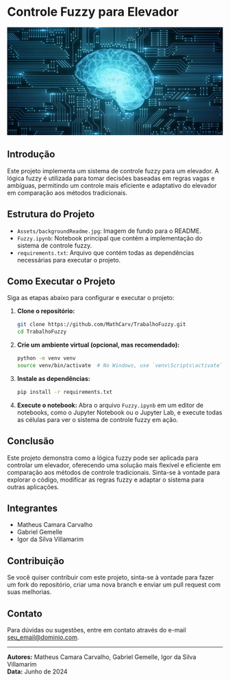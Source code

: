 # Controle Fuzzy para Elevador

![Background](Assets/backgroundReadme.jpg)

## Introdução

Este projeto implementa um sistema de controle fuzzy para um elevador. A lógica fuzzy é utilizada para tomar decisões baseadas em regras vagas e ambíguas, permitindo um controle mais eficiente e adaptativo do elevador em comparação aos métodos tradicionais.

## Estrutura do Projeto

- `Assets/backgroundReadme.jpg`: Imagem de fundo para o README.
- `Fuzzy.ipynb`: Notebook principal que contém a implementação do sistema de controle fuzzy.
- `requirements.txt`: Arquivo que contém todas as dependências necessárias para executar o projeto.

## Como Executar o Projeto

Siga as etapas abaixo para configurar e executar o projeto:

1. **Clone o repositório:**
   ```sh
   git clone https://github.com/MathCarv/TrabalhoFuzzy.git
   cd TrabalhoFuzzy
   ```

2. **Crie um ambiente virtual (opcional, mas recomendado):**
   ```sh
   python -m venv venv
   source venv/bin/activate  # No Windows, use `venv\Scripts\activate`
   ```

3. **Instale as dependências:**
   ```sh
   pip install -r requirements.txt
   ```

4. **Execute o notebook:**
   Abra o arquivo `Fuzzy.ipynb` em um editor de notebooks, como o Jupyter Notebook ou o Jupyter Lab, e execute todas as células para ver o sistema de controle fuzzy em ação.

## Conclusão

Este projeto demonstra como a lógica fuzzy pode ser aplicada para controlar um elevador, oferecendo uma solução mais flexível e eficiente em comparação aos métodos de controle tradicionais. Sinta-se à vontade para explorar o código, modificar as regras fuzzy e adaptar o sistema para outras aplicações.

## Integrantes

- Matheus Camara Carvalho
- Gabriel Gemelle
- Igor da Silva Villamarim

## Contribuição

Se você quiser contribuir com este projeto, sinta-se à vontade para fazer um fork do repositório, criar uma nova branch e enviar um pull request com suas melhorias.

## Contato

Para dúvidas ou sugestões, entre em contato através do e-mail [seu_email@dominio.com](mailto:seu_email@dominio.com).

---

**Autores:** Matheus Camara Carvalho, Gabriel Gemelle, Igor da Silva Villamarim  
**Data:** Junho de 2024
